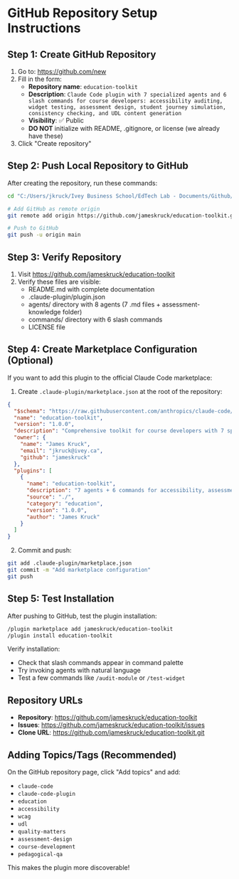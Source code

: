 # GitHub Repository Setup Instructions

## Step 1: Create GitHub Repository

1. Go to: https://github.com/new
2. Fill in the form:
   - **Repository name**: `education-toolkit`
   - **Description**: `Claude Code plugin with 7 specialized agents and 6 slash commands for course developers: accessibility auditing, widget testing, assessment design, student journey simulation, consistency checking, and UDL content generation`
   - **Visibility**: ✅ Public
   - **DO NOT** initialize with README, .gitignore, or license (we already have these)
3. Click "Create repository"

## Step 2: Push Local Repository to GitHub

After creating the repository, run these commands:

```bash
cd "C:/Users/jkruck/Ivey Business School/EdTech Lab - Documents/Github/education-toolkit"

# Add GitHub as remote origin
git remote add origin https://github.com/jameskruck/education-toolkit.git

# Push to GitHub
git push -u origin main
```

## Step 3: Verify Repository

1. Visit https://github.com/jameskruck/education-toolkit
2. Verify these files are visible:
   - README.md with complete documentation
   - .claude-plugin/plugin.json
   - agents/ directory with 8 agents (7 .md files + assessment-knowledge folder)
   - commands/ directory with 6 slash commands
   - LICENSE file

## Step 4: Create Marketplace Configuration (Optional)

If you want to add this plugin to the official Claude Code marketplace:

1. Create `.claude-plugin/marketplace.json` at the root of the repository:

```json
{
  "$schema": "https://raw.githubusercontent.com/anthropics/claude-code/main/.claude-plugin/marketplace.schema.json",
  "name": "education-toolkit",
  "version": "1.0.0",
  "description": "Comprehensive toolkit for course developers with 7 specialized agents and 6 slash commands",
  "owner": {
    "name": "James Kruck",
    "email": "jkruck@ivey.ca",
    "github": "jameskruck"
  },
  "plugins": [
    {
      "name": "education-toolkit",
      "description": "7 agents + 6 commands for accessibility, assessment design, widget testing, and course QA",
      "source": "./",
      "category": "education",
      "version": "1.0.0",
      "author": "James Kruck"
    }
  ]
}
```

2. Commit and push:

```bash
git add .claude-plugin/marketplace.json
git commit -m "Add marketplace configuration"
git push
```

## Step 5: Test Installation

After pushing to GitHub, test the plugin installation:

```bash
/plugin marketplace add jameskruck/education-toolkit
/plugin install education-toolkit
```

Verify installation:
- Check that slash commands appear in command palette
- Try invoking agents with natural language
- Test a few commands like `/audit-module` or `/test-widget`

## Repository URLs

- **Repository**: https://github.com/jameskruck/education-toolkit
- **Issues**: https://github.com/jameskruck/education-toolkit/issues
- **Clone URL**: https://github.com/jameskruck/education-toolkit.git

## Adding Topics/Tags (Recommended)

On the GitHub repository page, click "Add topics" and add:
- `claude-code`
- `claude-code-plugin`
- `education`
- `accessibility`
- `wcag`
- `udl`
- `quality-matters`
- `assessment-design`
- `course-development`
- `pedagogical-qa`

This makes the plugin more discoverable!
